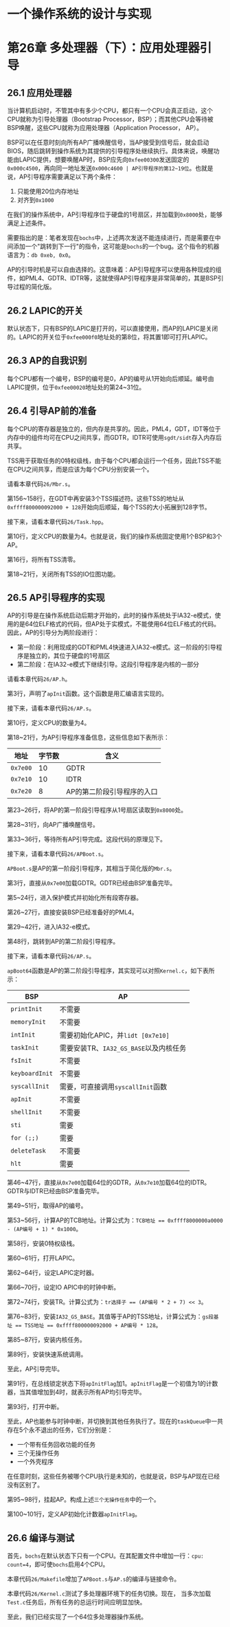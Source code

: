 # 一个操作系统的设计与实现

# 第26章 多处理器（下）：应用处理器引导

## 26.1 应用处理器

当计算机启动时，不管其中有多少个CPU，都只有一个CPU会真正启动，这个CPU就称为引导处理器（Bootstrap Processor，BSP）；而其他CPU会等待被BSP唤醒，这些CPU就称为应用处理器（Application Processor， AP）。

BSP可以在任意时刻向所有AP广播唤醒信号，当AP接受到信号后，就会启动BIOS，随后跳转到操作系统为其提供的引导程序处继续执行。具体来说，唤醒功能由LAPIC提供，想要唤醒AP时，BSP应先向`0xfee00300`发送固定的`0x000c4500`，再向同一地址发送`0x000c4600 | AP引导程序的第12~19位`。也就是说，AP引导程序需要满足以下两个条件：

1. 只能使用20位内存地址
2. 对齐到`0x1000`

在我们的操作系统中，AP引导程序位于硬盘的1号扇区，并加载到`0x8000`处，能够满足上述条件。

需要指出的是：笔者发现在`bochs`中，上述两次发送不能连续进行，而是需要在中间添加一个"跳转到下一行"的指令，这可能是`bochs`的一个bug。这个指令的机器语言为：`db 0xeb, 0x0`。

AP的引导时机是可以自由选择的。这意味着：AP引导程序可以使用各种现成的组件，如PML4、GDTR、IDTR等，这就使得AP引导程序是非常简单的，其是BSP引导过程的简化版。

## 26.2 LAPIC的开关

默认状态下，只有BSP的LAPIC是打开的，可以直接使用，而AP的LAPIC是关闭的。LAPIC的开关位于`0xfee000f0`地址处的第8位，将其置1即可打开LAPIC。

## 26.3 AP的自我识别

每个CPU都有一个编号，BSP的编号是0，AP的编号从1开始向后顺延。编号由LAPIC提供，位于`0xfee00020`地址处的第24\~31位。

## 26.4 引导AP前的准备

每个CPU的寄存器是独立的，但内存是共享的。因此，PML4，GDT，IDT等位于内存中的组件均可在CPU之间共享，而GDTR，IDTR可使用`sgdt/sidt`存入内存后共享。

TSS用于获取任务的0特权级栈，由于每个CPU都会运行一个任务，因此TSS不能在CPU之间共享，而是应该为每个CPU分别安装一个。

请看本章代码`26/Mbr.s`。

第156\~158行，在GDT中再安装3个TSS描述符。这些TSS的地址从`0xffff800000092000 + 128`开始向后顺延，每个TSS的大小拓展到128字节。

接下来，请看本章代码`26/Task.hpp`。

第10行，定义CPU的数量为4。也就是说，我们的操作系统固定使用1个BSP和3个AP。

第16行，将所有TSS清零。

第18\~21行，关闭所有TSS的IO位图功能。

## 26.5 AP引导程序的实现

AP的引导是在操作系统启动后期才开始的，此时的操作系统处于IA32-e模式，使用的是64位ELF格式的代码，但AP处于实模式，不能使用64位ELF格式的代码。因此，AP的引导分为两阶段进行：

* 第一阶段：利用现成的GDT和PML4快速进入IA32-e模式。这一阶段的引导程序是独立的，其位于硬盘的1号扇区
* 第二阶段：在IA32-e模式下继续引导。这段引导程序是内核的一部分

请看本章代码`26/AP.h`。

第3行，声明了`apInit`函数。这个函数是用汇编语言实现的。

接下来，请看本章代码`26/AP.s`。

第10行，定义CPU的数量为4。

第18\~21行，为AP引导程序准备信息，这些信息如下表所示：

| 地址     | 字节数 | 含义                       |
| -------- | ------ | -------------------------- |
| `0x7e00` | 10     | GDTR                       |
| `0x7e10` | 10     | IDTR                       |
| `0x7e20` | 8      | AP的第二阶段引导程序的入口 |

第23\~26行，将AP的第一阶段引导程序从1号扇区读取到`0x8000`处。

第28\~31行，向AP广播唤醒信号。

第33\~36行，等待所有AP引导完成。这段代码的原理见下。

接下来，请看本章代码`26/APBoot.s`。

`APBoot.s`是AP的第一阶段引导程序，其相当于简化版的`Mbr.s`。

第3行，直接从`0x7e00`加载GDTR。GDTR已经由BSP准备完毕。

第5\~24行，进入保护模式并初始化所有段寄存器。

第26\~27行，直接安装BSP已经准备好的PML4。

第29\~42行，进入IA32-e模式。

第48行，跳转到AP的第二阶段引导程序。

接下来，请看本章代码`26/AP.s`。

`apBoot64`函数是AP的第二阶段引导程序，其实现可以对照`Kernel.c`，如下表所示：

| BSP            | AP                                     |
| -------------- | -------------------------------------- |
| `printInit`    | 不需要                                 |
| `memoryInit`   | 不需要                                 |
| `intInit`      | 需要初始化APIC，并`lidt [0x7e10]`      |
| `taskInit`     | 需要安装TR、`IA32_GS_BASE`以及内核任务 |
| `fsInit`       | 不需要                                 |
| `keyboardInit` | 不需要                                 |
| `syscallInit`  | 需要，可直接调用`syscallInit`函数      |
| `apInit`       | 不需要                                 |
| `shellInit`    | 不需要                                 |
| `sti`          | 需要                                   |
| `for (;;)`     | 需要                                   |
| `deleteTask`   | 不需要                                 |
| `hlt`          | 需要                                   |

第46\~47行，直接从`0x7e00`加载64位的GDTR，从`0x7e10`加载64位的IDTR。GDTR与IDTR已经由BSP准备完毕。

第49\~51行，取得AP的编号。

第53\~56行，计算AP的TCB地址。计算公式为：`TCB地址 == 0xffff8000000a0000 - (AP编号 + 1) * 0x1000`。

第58行，安装0特权级栈。

第60\~61行，打开LAPIC。

第62\~64行，设定LAPIC定时器。

第66\~70行，设定IO APIC中的时钟中断。

第72\~74行，安装TR。计算公式为：`tr选择子 == (AP编号 * 2 + 7) << 3`。

第76\~83行，安装`IA32_GS_BASE`。其值等于AP的TSS地址，计算公式为：`gs段基址 == TSS地址 == 0xffff800000092000 + AP编号 * 128`。

第85\~87行，安装内核任务。

第89行，安装快速系统调用。

至此，AP引导完毕。

第91行，在总线锁定状态下将`apInitFlag`加1。`apInitFlag`是一个初值为1的计数器，当其值增加到4时，就表示所有AP均引导完毕。

第93行，打开中断。

至此，AP也能参与时钟中断，并切换到其他任务执行了。现在的`taskQueue`中一共存在5个永不退出的任务，它们分别是：

* 一个带有任务回收功能的任务
* 三个无操作任务
* 一个外壳程序

在任意时刻，这些任务被哪个CPU执行是未知的，也就是说，BSP与AP现在已经没有区别了。

第95\~98行，挂起AP。构成上述`三个无操作任务`中的一个。

第100\~101行，定义AP初始化计数器`apInitFlag`。

## 26.6 编译与测试

首先，`bochs`在默认状态下只有一个CPU。在其配置文件中增加一行：`cpu: count=4`，即可使`bochs`启用4个CPU。

本章代码`26/Makefile`增加了`APBoot.s`与`AP.s`的编译与链接命令。

本章代码`26/Kernel.c`测试了多处理器环境下的任务切换。现在， 当多次加载`Test.c`任务后，所有任务的总运行时间应明显加快。

至此，我们已经实现了一个64位多处理器操作系统。
